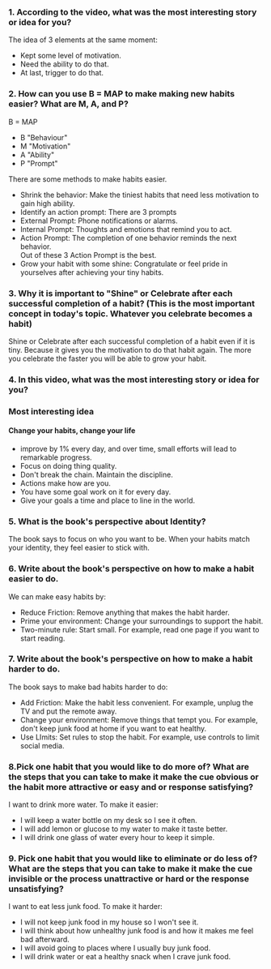 ### 1. According to the video, what was the most interesting story or idea for you?
The idea of 3 elements at the same moment:
* Kept some level of motivation.
* Need the ability to do that.
* At last, trigger to do that.

### 2. How can you use B = MAP to make making new habits easier? What are M, A, and P?
B = MAP
* B "Behaviour"
* M "Motivation"
* A "Ability"
* P "Prompt"

There are some methods to make habits easier.

- Shrink the behavior: Make the tiniest habits that need less motivation to gain high ability.
- Identify an action prompt: There are 3 prompts
 - External Prompt: Phone notifications or alarms.
 - Internal Prompt: Thoughts and emotions that remind you to act.
 - Action Prompt: The completion of one behavior reminds the next behavior.  
Out of these 3 Action Prompt is the best.
- Grow your habit with some shine: Congratulate or feel pride in yourselves after achieving your tiny habits.

### 3. Why it is important to "Shine" or Celebrate after each successful completion of a habit? (This is the most important concept in today's topic. Whatever you celebrate becomes a habit)
Shine or Celebrate after each successful completion of a habit even if it is tiny. Because it gives you the motivation to do that habit again. The more you celebrate the faster you will be able to grow your habit.

### 4. In this video, what was the most interesting story or idea for you?
### Most interesting idea
#### Change your habits, change your life

* improve by 1% every day, and over time, small efforts will lead to remarkable progress.
* Focus on doing thing quality.
* Don't break the chain. Maintain the discipline.
* Actions make how are you.
* You have some goal work on it for every day.
* Give your goals a time and place to line in the world.

### 5. What is the book's perspective about Identity?
The book says to focus on who you want to be. When your habits match your identity, they feel easier to stick with.

### 6. Write about the book's perspective on how to make a habit easier to do.
We can make easy habits by:
* Reduce Friction: Remove anything that makes the habit harder.
* Prime your environment: Change your surroundings to support the habit.
* Two-minute rule: Start small. For example, read one page if you want to start reading.

### 7. Write about the book's perspective on how to make a habit harder to do.
The book says to make bad habits harder to do:
* Add Friction: Make the habit less convenient. For example, unplug the TV and put the remote away.
* Change your environment: Remove things that tempt you. For example, don't keep junk food at home if you want to eat healthy.
* Use LImits: Set rules to stop the habit. For example, use controls to limit social media.

### 8.Pick one habit that you would like to do more of? What are the steps that you can take to make it make the cue obvious or the habit more attractive or easy and or response satisfying?
I want to drink more water. To make it easier:
* I will keep a water bottle on my desk so I see it often.
* I will add lemon or glucose to my water to make it taste better.
* I will drink one glass of water every hour to keep it simple.

### 9. Pick one habit that you would like to eliminate or do less of? What are the steps that you can take to make it make the cue invisible or the process unattractive or hard or the response unsatisfying?
I want to eat less junk food. To make it harder:
* I will not keep junk food in my house so I won't see it.
* I will think about how unhealthy junk food is and how it makes me feel bad afterward.
* I will avoid going to places where I usually buy junk food.
* I will drink water or eat a healthy snack when I crave junk food.